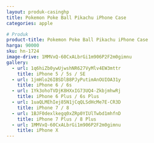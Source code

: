 ```yaml
---
layout: produk-casinghp
title: Pokemon Poke Ball Pikachu iPhone Case
categories: apple

# Produk
product-title: Pokemon Poke Ball Pikachu iPhone Case
harga: 90000
sku: hn-1724
image-drive: 1MMVxQ-60CxALbrGi1m906P2F2m0gimnu
gallery:
  - url: 1q6hiZb0ywUjwshNR627VyMlv4EW3mttr
    title: iPhone 5 / 5s / SE
  - url: 1jmHlo26IBSDlB8PJyPutimAnOUIOA31y
    title: iPhone 6 / 6s
  - url: 1Yk3ohoTVDjK8HXxIG73UQ4-ZkbjmhwRj
    title: iPhone 6 Plus / 6s Plus
  - url: 1uaQLMEhIej85N1jCqQLSdHcMe7E-CR3D
    title: iPhone 7 / 8
  - url: 1BJF0dexlkegq0xZRp0YIUlTwbd1mhfnD
    title: iPhone 7 Plus / 8 Plus
  - url: 1MMVxQ-60CxALbrGi1m906P2F2m0gimnu
    title: iPhone X
---
```

